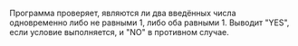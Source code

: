 Программа проверяет, являются ли два введённых числа одновременно либо не равными 1, либо оба равными 1. Выводит "YES", если условие выполняется, и "NO" в противном случае.